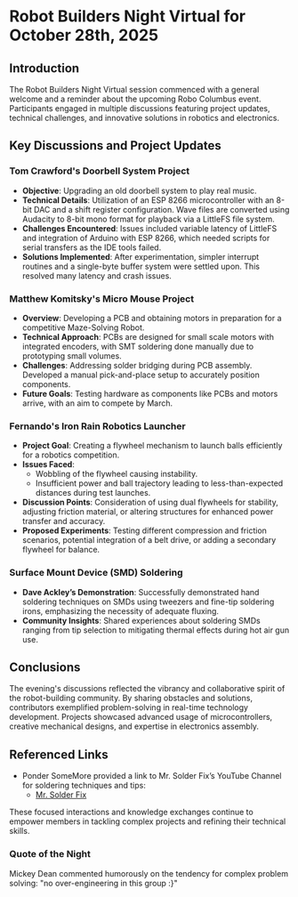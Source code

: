 # Robot Builders Night Virtual for October 28th, 2025

## Introduction
The Robot Builders Night Virtual session commenced with a general welcome and a reminder about the upcoming Robo Columbus event. Participants engaged in multiple discussions featuring project updates, technical challenges, and innovative solutions in robotics and electronics.

## Key Discussions and Project Updates

### Tom Crawford's Doorbell System Project
- **Objective**: Upgrading an old doorbell system to play real music.
- **Technical Details**: Utilization of an ESP 8266 microcontroller with an 8-bit DAC and a shift register configuration. Wave files are converted using Audacity to 8-bit mono format for playback via a LittleFS file system.
- **Challenges Encountered**: Issues included variable latency of LittleFS and integration of Arduino with ESP 8266, which needed scripts for serial transfers as the IDE tools failed.
- **Solutions Implemented**: After experimentation, simpler interrupt routines and a single-byte buffer system were settled upon. This resolved many latency and crash issues.

### Matthew Komitsky's Micro Mouse Project
- **Overview**: Developing a PCB and obtaining motors in preparation for a competitive Maze-Solving Robot.
- **Technical Approach**: PCBs are designed for small scale motors with integrated encoders, with SMT soldering done manually due to prototyping small volumes.
- **Challenges**: Addressing solder bridging during PCB assembly. Developed a manual pick-and-place setup to accurately position components.
- **Future Goals**: Testing hardware as components like PCBs and motors arrive, with an aim to compete by March.

### Fernando's Iron Rain Robotics Launcher
- **Project Goal**: Creating a flywheel mechanism to launch balls efficiently for a robotics competition.
- **Issues Faced**: 
  - Wobbling of the flywheel causing instability.
  - Insufficient power and ball trajectory leading to less-than-expected distances during test launches.
- **Discussion Points**: Consideration of using dual flywheels for stability, adjusting friction material, or altering structures for enhanced power transfer and accuracy.
- **Proposed Experiments**: Testing different compression and friction scenarios, potential integration of a belt drive, or adding a secondary flywheel for balance.

### Surface Mount Device (SMD) Soldering
- **Dave Ackley’s Demonstration**: Successfully demonstrated hand soldering techniques on SMDs using tweezers and fine-tip soldering irons, emphasizing the necessity of adequate fluxing.
- **Community Insights**: Shared experiences about soldering SMDs ranging from tip selection to mitigating thermal effects during hot air gun use.

## Conclusions
The evening's discussions reflected the vibrancy and collaborative spirit of the robot-building community. By sharing obstacles and solutions, contributors exemplified problem-solving in real-time technology development. Projects showcased advanced usage of microcontrollers, creative mechanical designs, and expertise in electronics assembly.

## Referenced Links
- Ponder SomeMore provided a link to Mr. Solder Fix’s YouTube Channel for soldering techniques and tips: 
  - [Mr. Solder Fix](https://www.youtube.com/@mrsolderfix3996)

These focused interactions and knowledge exchanges continue to empower members in tackling complex projects and refining their technical skills.

### Quote of the Night
Mickey Dean commented humorously on the tendency for complex problem solving: "no over-engineering in this group :}"